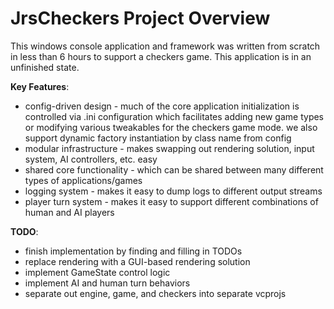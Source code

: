# JrsCheckers Project Overview

This windows console application and framework was written from scratch in less than 6 hours to support a checkers game. This application is in an unfinished state.

**Key Features**:

* config-driven design		- much of the core application initialization is controlled via .ini configuration which facilitates adding new game types or modifying various tweakables for the checkers game mode. we also support dynamic factory instantiation by class name from config
* modular infrastructure	- makes swapping out rendering solution, input system, AI controllers, etc. easy
* shared core functionality	- which can be shared between many different types  of applications/games 
* logging system - makes it easy to dump logs to different output streams
* player turn system - makes it easy to support different combinations of human and 
					   AI players

**TODO**:
* finish implementation by finding and filling in TODOs
* replace rendering with a GUI-based rendering solution
* implement GameState control logic
* implement AI and human turn behaviors
* separate out engine, game, and checkers into separate vcprojs 
